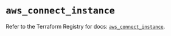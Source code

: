 # `aws_connect_instance`

Refer to the Terraform Registry for docs: [`aws_connect_instance`](https://registry.terraform.io/providers/hashicorp/aws/5.51.1/docs/resources/connect_instance).
